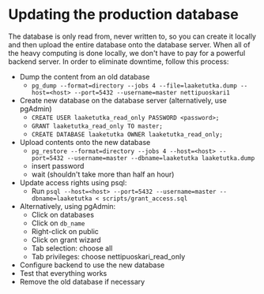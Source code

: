 # Updating the production database

The database is only read from, never written to, so you can create it locally and then upload the entire database onto the database server. When all of the heavy computing is done locally, we don't have to pay for a powerful backend server. In order to eliminate downtime, follow this process:

* Dump the content from an old database
    * `pg_dump --format=directory --jobs 4 --file=laaketutka.dump --host=<host> --port=5432 --username=master nettipuoskari1`
* Create new database on the database server (alternatively, use pgAdmin)
    * `CREATE USER laaketutka_read_only PASSWORD <password>;`
    * `GRANT laaketutka_read_only TO master;`
    * `CREATE DATABASE laaketutka OWNER laaketutka_read_only;`
* Upload contents onto the new database
    * `pg_restore --format=directory --jobs 4 --host=<host> --port=5432 --username=master --dbname=laaketutka laaketutka.dump`
    * insert password
    * wait (shouldn't take more than half an hour)
* Update access rights using psql:
    * Run `psql --host=<host> --port=5432 --username=master --dbname=laaketutka < scripts/grant_access.sql`
* Alternatively, using pgAdmin:
    * Click on databases
    * Click on `db_name`
    * Right-click on public
    * Click on grant wizard
    * Tab selection: choose all
    * Tab privileges: choose nettipuoskari_read_only
* Configure backend to use the new database
* Test that everything works
* Remove the old database if necessary